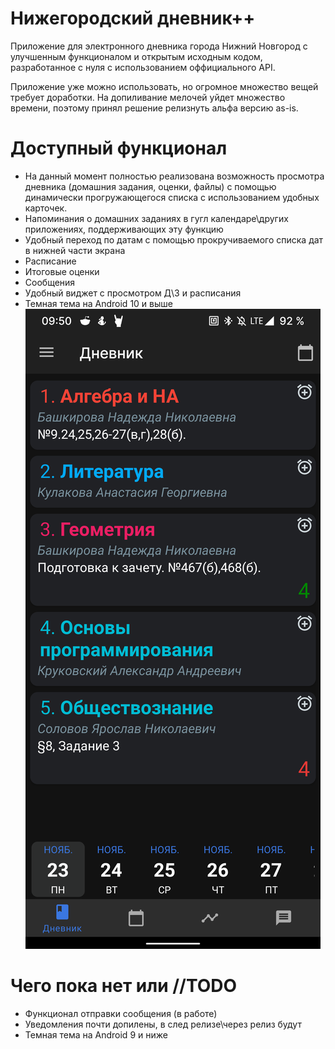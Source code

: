 # Нижегородский дневник++
Приложение для электронного дневника города Нижний Новгород с улучшенным функционалом и открытым исходным кодом, разработанное с нуля
с использованием оффициального API. 

Приложение уже можно использовать, но огромное множество вещей требует доработки. На допиливание мелочей уйдет множество времени, поэтому принял решение релизнуть альфа версию
as-is.

# Доступный функционал
* На данный момент полностью реализована возможность просмотра дневника (домашния задания, оценки, файлы) с помощью динамически прогружающегося списка с использованием удобных карточек.
* Напоминания о домашних заданиях в гугл календаре\других приложениях, поддерживающих эту функцию
* Удобный переход по датам с помощью прокручиваемого списка дат в нижней части экрана
* Расписание
* Итоговые оценки
* Сообщения
* Удобный виджет с просмотром Д\З и расписания
* Темная тема на Android 10 и выше 
![alt text](https://github.com/Snow4DV/nnDiaryPlus/blob/master/screenshots/1.png)

# Чего пока нет или //TODO
* Функционал отправки сообщения (в работе)
* Уведомления почти допилены, в след релизе\через релиз будут
* Темная тема на Android 9 и ниже


